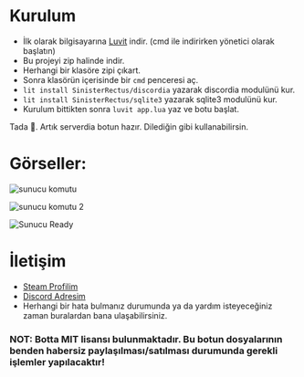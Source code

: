 # Kurulum
* İlk olarak bilgisayarına [Luvit](https://luvit.io/install.html) indir. (cmd ile indirirken yönetici olarak başlatın)
* Bu projeyi zip halinde indir.
* Herhangi bir klasöre zipi çıkart.
* Sonra klasörün içerisinde bir `cmd` penceresi aç.
* `lit install SinisterRectus/discordia` yazarak discordia modulünü kur.
* `lit install SinisterRectus/sqlite3` yazarak sqlite3 modulünü kur.
* Kurulum bittikten sonra `luvit app.lua` yaz ve botu başlat.

Tada 🎉. Artık serverdia botun hazır. Dilediğin gibi kullanabilirsin.

# Görseller:
![sunucu komutu](https://i.imgur.com/KSyXPWK.png)

![sunucu komutu 2](https://i.imgur.com/fLonDi7.png)

![Sunucu Ready](https://i.imgur.com/Igh89BH.png)


# İletişim
* [Steam Profilim](https://steamcommunity.com/id/serozdmr)
* [Discord Adresim](https://discord.com/users/317910151241924608)
* Herhangi bir hata bulmanız durumunda ya da yardım isteyeceğiniz zaman buralardan bana ulaşabilirsiniz.

### NOT: Botta MIT lisansı bulunmaktadır. Bu botun dosyalarının benden habersiz paylaşılması/satılması durumunda gerekli işlemler yapılacaktır!
